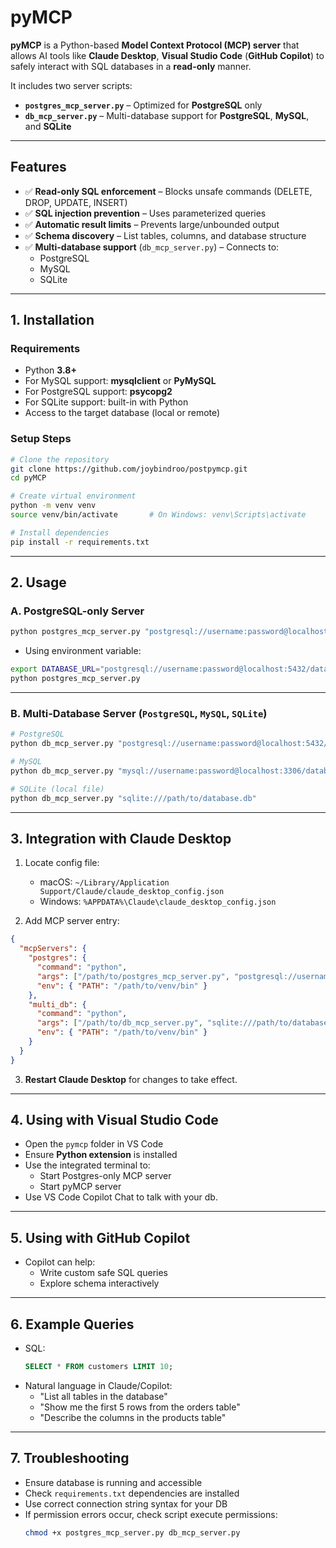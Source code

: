 # pyMCP

**pyMCP** is a Python-based **Model Context Protocol (MCP) server** that allows AI tools like **Claude Desktop**, **Visual Studio Code** (**GitHub Copilot**) to safely interact with SQL databases in a **read-only** manner.  

It includes two server scripts:

- **`postgres_mcp_server.py`** – Optimized for **PostgreSQL** only  
- **`db_mcp_server.py`** – Multi-database support for **PostgreSQL**, **MySQL**, and **SQLite**

***

## Features

- ✅ **Read-only SQL enforcement** – Blocks unsafe commands (DELETE, DROP, UPDATE, INSERT)
- ✅ **SQL injection prevention** – Uses parameterized queries  
- ✅ **Automatic result limits** – Prevents large/unbounded output  
- ✅ **Schema discovery** – List tables, columns, and database structure  
- ✅ **Multi-database support** (`db_mcp_server.py`) – Connects to:
  - PostgreSQL
  - MySQL
  - SQLite

***

## 1. Installation

### Requirements
- Python **3.8+**
- For MySQL support: **mysqlclient** or **PyMySQL**
- For PostgreSQL support: **psycopg2**
- For SQLite support: built-in with Python
- Access to the target database (local or remote)

### Setup Steps
```bash
# Clone the repository
git clone https://github.com/joybindroo/postpymcp.git
cd pyMCP

# Create virtual environment
python -m venv venv
source venv/bin/activate       # On Windows: venv\Scripts\activate

# Install dependencies
pip install -r requirements.txt
```

***

## 2. Usage

### A. PostgreSQL-only Server
```bash
python postgres_mcp_server.py "postgresql://username:password@localhost:5432/database_name"
```

- Using environment variable:
```bash
export DATABASE_URL="postgresql://username:password@localhost:5432/database_name"
python postgres_mcp_server.py
```

***

### B. Multi-Database Server (`PostgreSQL`, `MySQL`, `SQLite`)
```bash
# PostgreSQL
python db_mcp_server.py "postgresql://username:password@localhost:5432/database_name"

# MySQL
python db_mcp_server.py "mysql://username:password@localhost:3306/database_name"

# SQLite (local file)
python db_mcp_server.py "sqlite:///path/to/database.db"
```

***

## 3. Integration with Claude Desktop

1. Locate config file:
   - macOS: `~/Library/Application Support/Claude/claude_desktop_config.json`  
   - Windows: `%APPDATA%\Claude\claude_desktop_config.json`  

2. Add MCP server entry:
```json
{
  "mcpServers": {
    "postgres": {
      "command": "python",
      "args": ["/path/to/postgres_mcp_server.py", "postgresql://username:password@localhost:5432/dbname"],
      "env": { "PATH": "/path/to/venv/bin" }
    },
    "multi_db": {
      "command": "python",
      "args": ["/path/to/db_mcp_server.py", "sqlite:///path/to/database.db"],
      "env": { "PATH": "/path/to/venv/bin" }
    }
  }
}
```

3. **Restart Claude Desktop** for changes to take effect.

***

## 4. Using with Visual Studio Code

- Open the `pymcp` folder in VS Code  
- Ensure **Python extension** is installed  
- Use the integrated terminal to:
  - Start Postgres-only MCP server  
  - Start pyMCP server  
- Use VS Code Copilot Chat to talk with your db.

***

## 5. Using with GitHub Copilot

- Copilot can help:
  - Write custom safe SQL queries
  - Explore schema interactively  

***

## 6. Example Queries

- SQL:  
  ```sql
  SELECT * FROM customers LIMIT 10;
  ```
- Natural language in Claude/Copilot:  
  - "List all tables in the database"  
  - "Show me the first 5 rows from the orders table"  
  - "Describe the columns in the products table"  

***

## 7. Troubleshooting

- Ensure database is running and accessible  
- Check `requirements.txt` dependencies are installed  
- Use correct connection string syntax for your DB  
- If permission errors occur, check script execute permissions:
  ```bash
  chmod +x postgres_mcp_server.py db_mcp_server.py
  ```


